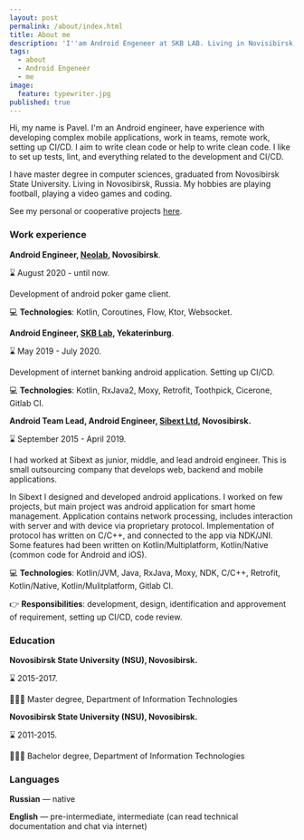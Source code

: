 ```yaml
---
layout: post
permalink: /about/index.html
title: About me
description: 'I''am Android Engeneer at SKB LAB. Living in Novisibirsk, Russia.'
tags:
  - about
  - Android Engeneer
  - me
image:
  feature: typewriter.jpg
published: true
---
```


Hi, my name is Pavel. I'm an Android engineer, have experience with developing complex mobile applications, work in teams, remote work, setting up CI/CD. I aim to write clean code or help to write clean code. I like to set up tests, lint, and everything related to the development and CI/CD.

I have master degree in computer sciences, graduated from Novosibirsk State University. Living in Novosibirsk, Russia.
My hobbies are playing football, playing a video games and coding.

See my personal or cooperative projects [here](/projects).

### Work experience

**Android Engineer, [Neolab](https://neolab.io/), Novosibirsk**.

⌛ August 2020 - until now.

Development of android poker game client.

💻 **Technologies**: Kotlin, Coroutines, Flow, Ktor, Websocket.

**Android Engineer, [SKB Lab](https://skblab.ru), Yekaterinburg**.

⌛ May 2019 - July 2020.

Development of internet banking android application. Setting up CI/CD.

💻 **Technologies**: Kotlin, RxJava2, Moxy, Retrofit, Toothpick, Cicerone, Gitlab CI.

**Android Team Lead, Android Engineer, [Sibext Ltd](https://sibext.com), Novosibirsk.**

⌛ September 2015 - April 2019.

I had worked at Sibext as junior, middle, and lead android engineer. This is small outsourcing company that develops web, backend and mobile applications.

In Sibext I designed and developed android applications. I worked on few projects, but main project was android application for smart home management. Application contains network processing, includes interaction with server and with device via proprietary protocol. Implementation of protocol has written on C/C++, and connected to the app via NDK/JNI. Some features had been written on Kotlin/Multiplatform, Kotlin/Native (common code for Android and iOS).

💻 **Technologies**: Kotlin/JVM, Java, RxJava, Moxy, NDK, C/C++, Retrofit, Kotlin/Native, Kotlin/Mulitplatform, Gitlab CI.

👉 **Responsibilities**: development, design, identification and approvement of requirement, setting up CI/CD, code review.

### Education

**Novosibirsk State University (NSU), Novosibirsk.**

⌛ 2015-2017.

👨🏼‍🎓 Master degree, Department of Information Technologies

**Novosibirsk State University (NSU), Novosibirsk.**

⌛ 2011-2015.

👨🏼‍🎓 Bachelor degree, Department of Information Technologies


### Languages

**Russian** — native

**English** — pre-intermediate, intermediate (can read technical documentation and chat via internet)
